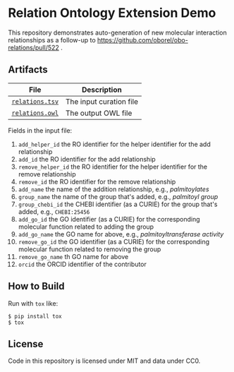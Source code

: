 # Relation Ontology Extension Demo

This repository demonstrates auto-generation of new molecular interaction
relationships as a follow-up to https://github.com/oborel/obo-relations/pull/522
.

## Artifacts

| File                             | Description             |
|----------------------------------|-------------------------|
| [`relations.tsv`](relations.tsv) | The input curation file |
| [`relations.owl`](relations.owl) | The output OWL file     |

Fields in the input file:

1. `add_helper_id` the RO identifier for the helper identifier for the add
   relationship
2. `add_id` the RO identifier for the add relationship
3. `remove_helper_id` the RO identifier for the helper identifier for the remove
   relationship
4. `remove_id` the RO identifier for the remove relationship
5. `add_name` the name of the addition relationship, e.g., *palmitoylates*
6. `group_name` the name of the group that's added, e.g., *palmitoyl group*
7. `group_chebi_id` the CHEBI identifier (as a CURIE) for the group that's
   added, e.g., `CHEBI:25456`
8. `add_go_id` the GO identifier (as a CURIE) for the corresponding molecular
   function related to adding the group
9. `add_go_name` the GO name for above, e.g., *palmitoyltransferase activity*
10. `remove_go_id` the GO identifier (as a CURIE) for the corresponding
    molecular function related to removing the group
11. `remove_go_name` th GO name for above
12. `orcid` the ORCID identifier of the contributor

## How to Build

Run with `tox` like:

```shell
$ pip install tox
$ tox
```

## License

Code in this repository is licensed under MIT and data under CC0.
